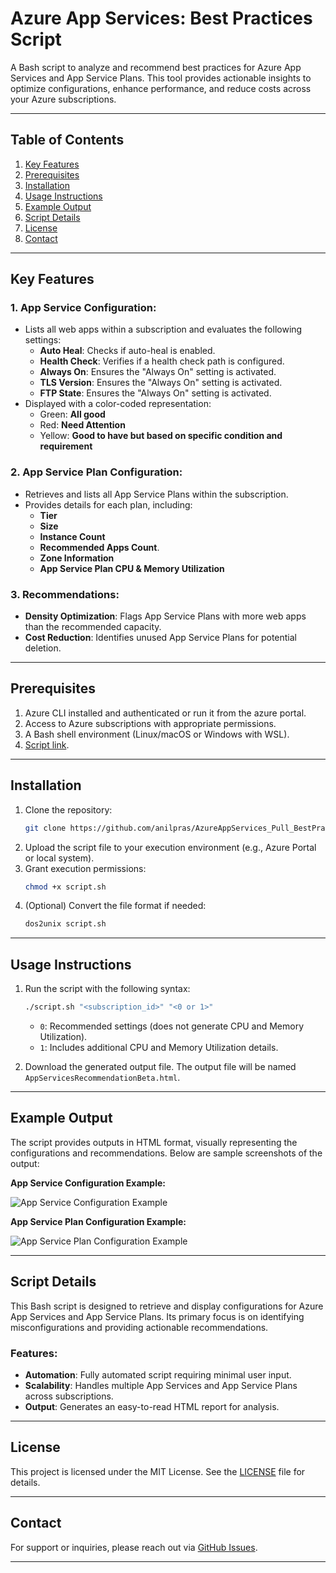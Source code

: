 # Azure App Services: Best Practices Script

A Bash script to analyze and recommend best practices for Azure App Services and App Service Plans. This tool provides actionable insights to optimize configurations, enhance performance, and reduce costs across your Azure subscriptions.

---

## Table of Contents
1. [Key Features](#key-features)
2. [Prerequisites](#prerequisites)
3. [Installation](#installation)
4. [Usage Instructions](#usage-instructions)
5. [Example Output](#example-output)
6. [Script Details](#script-details)
7. [License](#license)
8. [Contact](#contact)

---

## Key Features

### 1. App Service Configuration:
- Lists all web apps within a subscription and evaluates the following settings:
  - **Auto Heal**: Checks if auto-heal is enabled.
  - **Health Check**: Verifies if a health check path is configured.
  - **Always On**: Ensures the "Always On" setting is activated.
  - **TLS Version**: Ensures the "Always On" setting is activated.
  - **FTP State**: Ensures the "Always On" setting is activated.
- Displayed with a color-coded representation:
  - Green: **All good**
  - Red: **Need Attention**
  - Yellow: **Good to have but based on specific condition and requirement**

### 2. App Service Plan Configuration:
- Retrieves and lists all App Service Plans within the subscription.
- Provides details for each plan, including:
  - **Tier**
  - **Size**
  - **Instance Count**
  - **Recommended Apps Count**.
  - **Zone Information**
  - **App Service Plan CPU & Memory Utilization**

### 3. Recommendations:
- **Density Optimization**: Flags App Service Plans with more web apps than the recommended capacity.
- **Cost Reduction**: Identifies unused App Service Plans for potential deletion.

---

## Prerequisites
1. Azure CLI installed and authenticated or run it from the azure portal.
2. Access to Azure subscriptions with appropriate permissions.
3. A Bash shell environment (Linux/macOS or Windows with WSL).
4. [Script link](https://github.com/anilpras/AzureAppServices_Pull_BestPracticesBySubscription/blob/main/appservices.sh).

---

## Installation
1. Clone the repository:
   ```bash
   git clone https://github.com/anilpras/AzureAppServices_Pull_BestPracticesBySubscription.git
   ```
2. Upload the script file to your execution environment (e.g., Azure Portal or local system).
3. Grant execution permissions:
   ```bash
   chmod +x script.sh
   ```
4. (Optional) Convert the file format if needed:
   ```bash
   dos2unix script.sh
   ```

---

## Usage Instructions
1. Run the script with the following syntax:
   ```bash
   ./script.sh "<subscription_id>" "<0 or 1>"
   ```
   - `0`: Recommended settings (does not generate CPU and Memory Utilization).
   - `1`: Includes additional CPU and Memory Utilization details.

2. Download the generated output file. The output file will be named `AppServicesRecommendationBeta.html`.

---

## Example Output

The script provides outputs in HTML format, visually representing the configurations and recommendations. Below are sample screenshots of the output:

**App Service Configuration Example:**

![App Service Configuration Example](https://github.com/user-attachments/assets/e649d4bd-81df-4a8d-9fdd-94e69ac52e56)

**App Service Plan Configuration Example:**

![App Service Plan Configuration Example](https://github.com/user-attachments/assets/80c394a4-3dad-4c9a-9316-975063c3f958)

---

## Script Details

This Bash script is designed to retrieve and display configurations for Azure App Services and App Service Plans. Its primary focus is on identifying misconfigurations and providing actionable recommendations.

### Features:
- **Automation**: Fully automated script requiring minimal user input.
- **Scalability**: Handles multiple App Services and App Service Plans across subscriptions.
- **Output**: Generates an easy-to-read HTML report for analysis.

---

## License
This project is licensed under the MIT License. See the [LICENSE](LICENSE) file for details.

---

## Contact
For support or inquiries, please reach out via [GitHub Issues](https://github.com/anilpras/AzureAppServices_Pull_BestPracticesBySubscription/issues).

---
